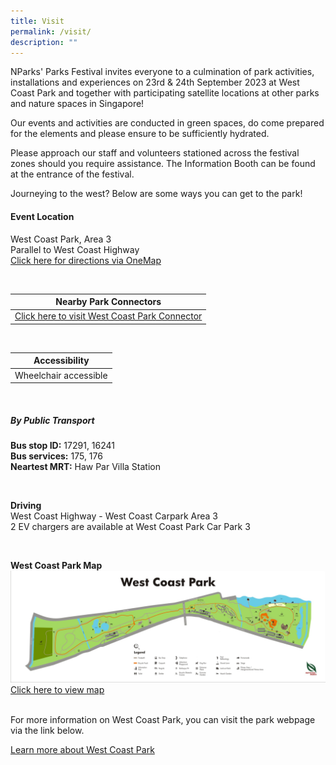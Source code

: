 ```yaml
---
title: Visit
permalink: /visit/
description: ""
---
```

NParks' Parks Festival invites everyone to a culmination of park activities, installations and experiences on 23rd &amp; 24th September 2023 at West Coast Park and together with participating satellite locations at other parks and nature spaces in Singapore!

Our events and activities are conducted in green spaces, do come prepared for the elements and please ensure to be sufficiently hydrated.

Please approach our staff and volunteers stationed across the festival zones should you require assistance.  The Information Booth can be found at the entrance of the festival.

Journeying to the west? Below are some ways you can get to the park!


#### Event Location 
West Coast Park, Area 3 <br>
Parallel to West Coast Highway <br>
[Click here for directions via OneMap](https://www.onemap.gov.sg/v2/?lat=1.296153293668301&amp;lng=103.7629999530119)

<br>

| Nearby Park Connectors |  
| -------- | 
| [Click here to visit West Coast Park Connector](https://www.nparks.gov.sg/gardens-parks-and-nature/park-connector-network/west-coast-pc)

<br>

| Accessibility |  
| -------- | 
| Wheelchair accessible

<br>

##### By Public Transport  <br>
**Bus stop ID:** 17291, 16241 <br>
**Bus services:** 175, 176 <br>
**Neartest MRT:** Haw Par Villa Station  

<br>
	
**Driving** <br>
West Coast Highway - West Coast Carpark Area 3 <br>
2 EV chargers are available at West Coast Park Car Park 3

<br>	

**West Coast Park Map** <br>
![West Coast Park map](/images/wcp%20map.jfif)
[Click here to view map](https://www.nparks.gov.sg/-/media/nparks-real-content/gardens-parks-and-nature/parks-and-nature-reserve/west-coast-park/west-coast-park-map.ashx)

<br>
For more information on West Coast Park, you can visit the park webpage via the link below. <br>

[Learn more about West Coast Park](https://www.nparks.gov.sg/gardens-parks-and-nature/parks-and-nature-reserves/west-coast-park)